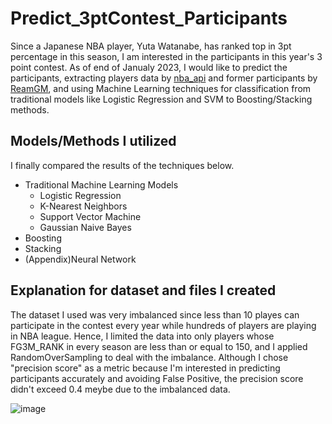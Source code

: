 # Predict_3ptContest_Participants
Since a Japanese NBA player, Yuta Watanabe, has ranked top in 3pt percentage in this season, I am interested in the participants in this year's 3 point contest. As of end of Janualy 2023, I would like to predict the participants, extracting players data by [nba_api](https://github.com/swar/nba_api) and former participants by [ReamGM](https://basketball.realgm.com/nba/allstar/three_point/players), and using Machine Learning techniques for classification from traditional models like Logistic Regression and SVM to Boosting/Stacking methods.

## Models/Methods I utilized
I finally compared the results of the techniques below.

* Traditional Machine Learning Models
  * Logistic Regression
  * K-Nearest Neighbors 
  * Support Vector Machine
  * Gaussian Naive Bayes
* Boosting 
* Stacking
* (Appendix)Neural Network

## Explanation for dataset and files I created
The dataset I used was very imbalanced since less than 10 playes can participate in the contest every year while hundreds of players are playing in NBA league. Hence, I limited the data into only players whose FG3M_RANK in every season are less than or equal to 150, and I applied RandomOverSampling to deal with the imbalance.
Although I chose "precision score" as a metric because I'm interested in predicting participants accurately and avoiding False Positive, the precision score didn't exceed 0.4 meybe due to the imbalanced data.

![image](https://user-images.githubusercontent.com/59324565/214356712-33da538f-5a84-451f-b038-49e58d1c1ee3.png)


